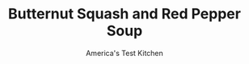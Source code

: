 ---
layout: ../../layouts/MarkdownPostLayout.astro
title: Butternut Squash and Red Pepper Soup
author: America's Test Kitchen
pubDate: 2023-03-15
description: "We wanted a hearty, rib-sticking soup with a squash flavor that really sang."
image_url: https://res.cloudinary.com/hksqkdlah/image/upload/ar_1:1,c_fill,dpr_2.0,f_auto,fl_lossy.progressive.strip_profile,g_faces:auto,q_auto:low,w_344/SFS_ButternutSquashRedPepperSoup_21_him8q9
tags: ["Main Courses","Vegetables","Weeknight","Soups"]
calories: 1307
protein: 12
carbohydrates: 39
fats: 
fiber: 5
ingredients: ["4 ounces, pancetta, cut into ½-inch pieces","2 pounds, butternut squash, peeled, seeded, and cut into 1-inch pieces (6 cups)","1 , red bell pepper, stemmed, seeded, and chopped","1 , onion, chopped fine","3 , garlic cloves, minced","1 teaspoon, dried thyme","1 teaspoon, table salt","1/2 teaspoon, pepper","4 cups, chicken broth","1 tablespoon, sherry vinegar","2 tablespoons, chopped fresh chives"]
serves: 4
time: "30 minutes"
instructions: ["Cook pancetta in Dutch oven over medium heat until browned and crispy, about 7 minutes. Using slotted spoon, transfer pancetta to paper towel–lined plate.","Add squash, bell pepper, onion, garlic, thyme, salt, and pepper to fat left in pot and cook over medium-high heat until onion is softened, about 5 minutes, stirring occasionally. Stir in broth and bring to boil, scraping up any browned bits. Cook, covered, until squash is tender, about 15 minutes. Remove pot from heat.","Working with 2 cups at a time, process soup in blender until smooth, about 1 minute. Transfer pureed soup to saucepan. Stir in vinegar. Season with salt and pepper to taste. Serve, sprinkling individual portions with chives and pancetta."]
nutrition: ["1176 mg Potassium","197 mg Phosphorus","131 mg Calcium","2 mg Iron","93 mg Magnesium","1123 mg Sodium","1 mg Zinc","14 g Fat","7 mg Niacin (B3)","6 g Monounsaturated","2 g Polyunsaturated","86 mg Vitamin C","25 mg Cholesterol","4 g Saturated","5 g Fiber","90 µg Folate (food)","11 g Sugars","12 µg Vitamin K","476 g Water","39 g Carbs","90 µg Folate equivalent (total)","12 g Protein","3 mg Vitamin E","1173 µg Vitamin A","326 kcal Energy","1307 calories"]
notes: "Buy a 4-ounce hunk of pancetta from the deli counter, not the presliced variety."
---